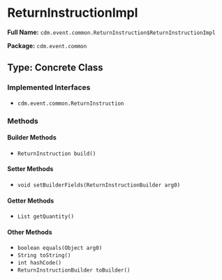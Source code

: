 # ReturnInstructionImpl

**Full Name:** `cdm.event.common.ReturnInstruction$ReturnInstructionImpl`

**Package:** `cdm.event.common`

## Type: Concrete Class

### Implemented Interfaces

- `cdm.event.common.ReturnInstruction`

### Methods

#### Builder Methods

- `ReturnInstruction build()`

#### Setter Methods

- `void setBuilderFields(ReturnInstructionBuilder arg0)`

#### Getter Methods

- `List getQuantity()`

#### Other Methods

- `boolean equals(Object arg0)`
- `String toString()`
- `int hashCode()`
- `ReturnInstructionBuilder toBuilder()`

